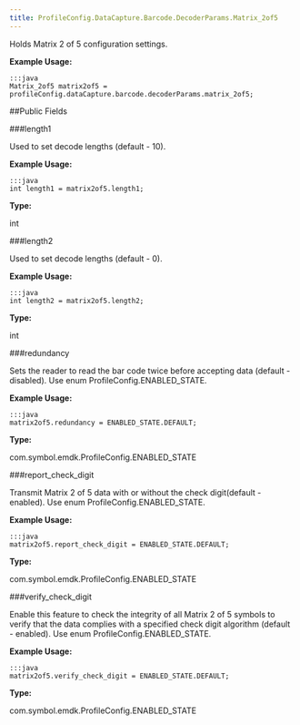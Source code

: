```yaml
---
title: ProfileConfig.DataCapture.Barcode.DecoderParams.Matrix_2of5
---
```


Holds Matrix 2 of 5 configuration settings. 
 
 

**Example Usage:**
	
	:::java	
	Matrix_2of5 matrix2of5 = profileConfig.dataCapture.barcode.decoderParams.matrix_2of5;


##Public Fields

###length1

Used to set decode lengths (default - 10). 
 
 

**Example Usage:**
	
	:::java	
	int length1 = matrix2of5.length1;


**Type:**

int

###length2

Used to set decode lengths (default - 0). 
 
 

**Example Usage:**
	
	:::java	
	int length2 = matrix2of5.length2;


**Type:**

int

###redundancy

Sets the reader to read the bar code twice before accepting data (default - disabled). 
 Use enum  ProfileConfig.ENABLED_STATE. 
 
 

**Example Usage:**
	
	:::java	
	matrix2of5.redundancy = ENABLED_STATE.DEFAULT;


**Type:**

com.symbol.emdk.ProfileConfig.ENABLED_STATE

###report_check_digit

Transmit Matrix 2 of 5 data with or without the check digit(default - enabled). 
 Use enum  ProfileConfig.ENABLED_STATE. 
 
 

**Example Usage:**
	
	:::java	
	matrix2of5.report_check_digit = ENABLED_STATE.DEFAULT;


**Type:**

com.symbol.emdk.ProfileConfig.ENABLED_STATE

###verify_check_digit

Enable this feature to check the integrity of all Matrix 2 of 5 symbols to verify that the data complies with a specified check digit algorithm 
 (default - enabled). 
 Use enum  ProfileConfig.ENABLED_STATE. 
 
 

**Example Usage:**
	
	:::java	
	matrix2of5.verify_check_digit = ENABLED_STATE.DEFAULT;


**Type:**

com.symbol.emdk.ProfileConfig.ENABLED_STATE


